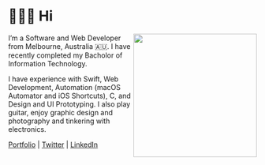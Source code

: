 # 👨🏻‍💻 Hi   

<img align="right" src="https://patrickmfsd.github.io/images/profile.png" width="250">

I’m a Software and Web Developer from Melbourne, Australia 🇦🇺. I have recently completed my Bacholor of Information Technology.

I have experience with Swift, Web Development, Automation (macOS Automator and iOS Shortcuts), C, and Design and UI Prototyping. I also play guitar, enjoy graphic design and photography and tinkering with electronics. 


[Portfolio](https://patrickmfsd.com) | [Twitter](https://twitter.com/patrickmfsd/) | [LinkedIn](https://twitter.com/patrickmfsd/)

